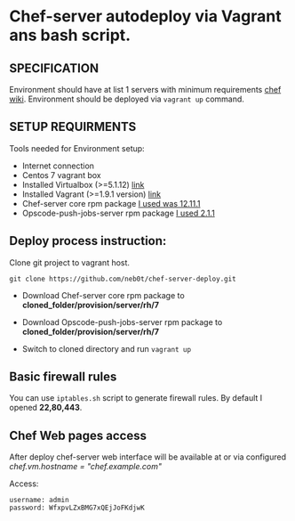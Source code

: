 # Chef-server autodeploy via Vagrant ans bash script.

## SPECIFICATION
Environment should have at list 1 servers with minimum requirements [chef wiki](https://docs.chef.io/chef_system_requirements.html).
Environment should be deployed via `vagrant up` command.

## SETUP REQUIRMENTS

Tools needed for Environment setup:

- Internet connection
- Centos 7 vagrant box
- Installed Virtualbox (>=5.1.12) [link](https://www.virtualbox.org/wiki/Downloads)
- Installed Vagrant (>=1.9.1 version) [link](https://www.vagrantup.com/downloads.html)
- Chef-server core rpm package [I used was 12.11.1](https://downloads.chef.io/chef-server)
- Opscode-push-jobs-server rpm package [I used 2.1.1](https://downloads.chef.io/push-jobs-server/2.1.1)

## Deploy process instruction:

Clone git project to vagrant host.

`git clone https://github.com/neb0t/chef-server-deploy.git`

- Download Chef-server core rpm package
to **cloned_folder/provision/server/rh/7**

- Download Opscode-push-jobs-server rpm package
to **cloned_folder/provision/server/rh/7**

- Switch to cloned directory and run `vagrant up`

## Basic firewall rules

You can use `iptables.sh` script to generate firewall rules.
By default I opened **22,80,443**.

## Chef Web pages access

After deploy chef-server web interface will be available at [](https://10.10.200.100) or via configured *chef.vm.hostname = "chef.example.com"* [](https://chef.example.com)

Access:

    username: admin
    password: WfxpvLZxBMG7xQEjJoFKdjwK
